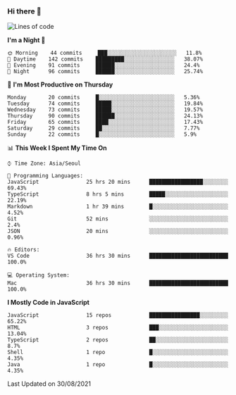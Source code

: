 ### Hi there 👋

<!--START_SECTION:waka-->
![Lines of code](https://img.shields.io/badge/From%20Hello%20World%20I%27ve%20Written-376770%20lines%20of%20code-blue)

**I'm a Night 🦉** 

```text
🌞 Morning    44 commits     ███░░░░░░░░░░░░░░░░░░░░░░   11.8% 
🌆 Daytime    142 commits    █████████░░░░░░░░░░░░░░░░   38.07% 
🌃 Evening    91 commits     ██████░░░░░░░░░░░░░░░░░░░   24.4% 
🌙 Night      96 commits     ██████░░░░░░░░░░░░░░░░░░░   25.74%

```
📅 **I'm Most Productive on Thursday** 

```text
Monday       20 commits     █░░░░░░░░░░░░░░░░░░░░░░░░   5.36% 
Tuesday      74 commits     █████░░░░░░░░░░░░░░░░░░░░   19.84% 
Wednesday    73 commits     █████░░░░░░░░░░░░░░░░░░░░   19.57% 
Thursday     90 commits     ██████░░░░░░░░░░░░░░░░░░░   24.13% 
Friday       65 commits     ████░░░░░░░░░░░░░░░░░░░░░   17.43% 
Saturday     29 commits     ██░░░░░░░░░░░░░░░░░░░░░░░   7.77% 
Sunday       22 commits     █░░░░░░░░░░░░░░░░░░░░░░░░   5.9%

```


📊 **This Week I Spent My Time On** 

```text
⌚︎ Time Zone: Asia/Seoul

💬 Programming Languages: 
JavaScript               25 hrs 20 mins      █████████████████░░░░░░░░   69.43% 
TypeScript               8 hrs 5 mins        █████░░░░░░░░░░░░░░░░░░░░   22.19% 
Markdown                 1 hr 39 mins        █░░░░░░░░░░░░░░░░░░░░░░░░   4.52% 
Git                      52 mins             ░░░░░░░░░░░░░░░░░░░░░░░░░   2.4% 
JSON                     20 mins             ░░░░░░░░░░░░░░░░░░░░░░░░░   0.96%

🔥 Editors: 
VS Code                  36 hrs 30 mins      █████████████████████████   100.0%

💻 Operating System: 
Mac                      36 hrs 30 mins      █████████████████████████   100.0%

```

**I Mostly Code in JavaScript** 

```text
JavaScript               15 repos            ████████████████░░░░░░░░░   65.22% 
HTML                     3 repos             ███░░░░░░░░░░░░░░░░░░░░░░   13.04% 
TypeScript               2 repos             ██░░░░░░░░░░░░░░░░░░░░░░░   8.7% 
Shell                    1 repo              █░░░░░░░░░░░░░░░░░░░░░░░░   4.35% 
Java                     1 repo              █░░░░░░░░░░░░░░░░░░░░░░░░   4.35%

```



 Last Updated on 30/08/2021
<!--END_SECTION:waka-->

<!--
**gyoon-dev/gyoon-dev** is a ✨ _special_ ✨ repository because its `README.md` (this file) appears on your GitHub profile.

Here are some ideas to get you started:

- 🔭 I’m currently working on ...
- 🌱 I’m currently learning ...
- 👯 I’m looking to collaborate on ...
- 🤔 I’m looking for help with ...
- 💬 Ask me about ...
- 📫 How to reach me: ...
- 😄 Pronouns: ...
- ⚡ Fun fact: ...
-->
